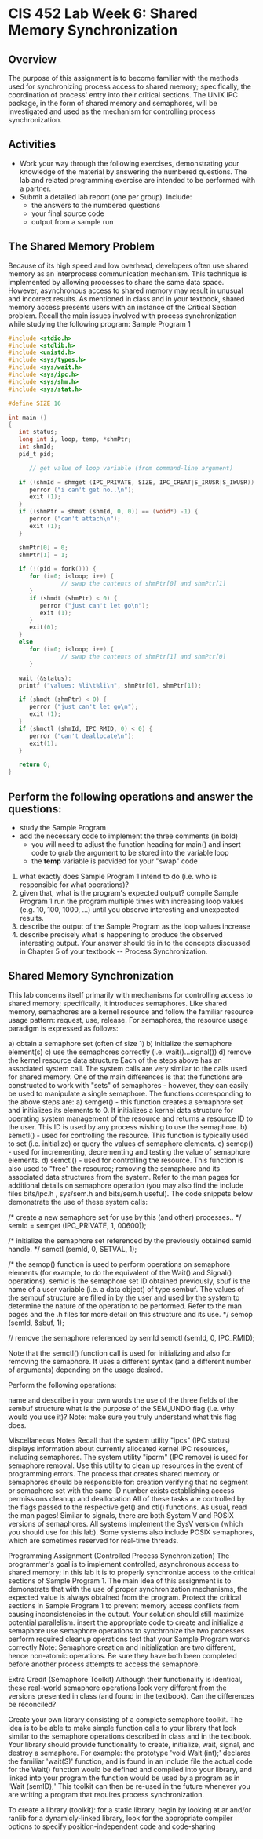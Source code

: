 # CIS 452 Lab Week 6: Shared Memory Synchronization

## Overview
The purpose of this assignment is to become familiar with the methods used for synchronizing process access to shared memory; specifically, the coordination of process' entry into their critical sections.  The UNIX IPC package, in the form of shared memory and semaphores, will be investigated and used as the mechanism for controlling process synchronization.  
 
## Activities
- Work your way through the following exercises, demonstrating your knowledge of the material by answering the numbered questions.  The lab and related programming exercise are intended to be performed with a partner.
- Submit a detailed lab report (one per group).  Include:
  + the answers to the numbered questions
  + your final source code
  + output from a sample run
 
## The Shared Memory Problem
Because of its high speed and low overhead, developers often use shared memory as an interprocess communication mechanism.  This technique is implemented by allowing processes to share the same data space.  However, asynchronous access to shared memory may result in unusual and incorrect results.  As mentioned in class and in your textbook, shared memory access presents users with an instance of the Critical Section problem.  Recall the main issues involved with process synchronization while studying the following program:
Sample Program 1

```C
#include <stdio.h> 
#include <stdlib.h> 
#include <unistd.h> 
#include <sys/types.h> 
#include <sys/wait.h> 
#include <sys/ipc.h> 
#include <sys/shm.h>
#include <sys/stat.h>

#define SIZE 16

int main () 
{ 
   int status; 
   long int i, loop, temp, *shmPtr; 
   int shmId; 
   pid_t pid;

      // get value of loop variable (from command-line argument)

   if ((shmId = shmget (IPC_PRIVATE, SIZE, IPC_CREAT|S_IRUSR|S_IWUSR)) < 0) {
      perror ("i can't get no..\n"); 
      exit (1); 
   } 
   if ((shmPtr = shmat (shmId, 0, 0)) == (void*) -1) { 
      perror ("can't attach\n"); 
      exit (1); 
   }

   shmPtr[0] = 0; 
   shmPtr[1] = 1;

   if (!(pid = fork())) { 
      for (i=0; i<loop; i++) { 
               // swap the contents of shmPtr[0] and shmPtr[1] 
      } 
      if (shmdt (shmPtr) < 0) { 
         perror ("just can't let go\n"); 
         exit (1); 
      } 
      exit(0); 
   } 
   else 
      for (i=0; i<loop; i++) { 
               // swap the contents of shmPtr[1] and shmPtr[0] 
      }

   wait (&status); 
   printf ("values: %li\t%li\n", shmPtr[0], shmPtr[1]);

   if (shmdt (shmPtr) < 0) { 
      perror ("just can't let go\n"); 
      exit (1); 
   } 
   if (shmctl (shmId, IPC_RMID, 0) < 0) { 
      perror ("can't deallocate\n"); 
      exit(1); 
   }

   return 0; 
} 
``` 

## Perform the following operations and answer the questions:

- study the Sample Program
- add the necessary code to implement the three comments (in bold)
  + you will need to adjust the function heading for main() and insert code to grab the argument to be stored into the variable loop
  + the **temp** variable is provided for your "swap" code

1. what exactly does Sample Program 1 intend to do (i.e. who is responsible for what operations)?
1. given that, what is the program's expected output?
compile Sample Program 1
run the program multiple times with increasing loop values (e.g. 10, 100, 1000, ...) until you observe interesting and unexpected results.
1. describe the output of the Sample Program as the loop values increase
1. describe precisely what is happening to produce the observed interesting output.  Your answer should tie in to the concepts discussed in Chapter 5 of your textbook -- Process Synchronization.

## Shared Memory Synchronization
This lab concerns itself primarily with mechanisms for controlling access to shared memory; specifically, it introduces semaphores.  Like shared memory, semaphores are a kernel resource and follow the familiar resource usage pattern: request, use, release.
For semaphores, the resource usage paradigm is expressed as follows:

a)  obtain a semaphore set (often of size 1) 
b)  initialize the semaphore element(s) 
c)  use the semaphores correctly (i.e. wait()...signal())
d)  remove the kernel resource data structure
Each of the steps above has an associated system call.  The system calls are very similar to the calls used for shared memory.  One of the main differences is that the functions are constructed to work with "sets" of semaphores - however, they can easily be used to manipulate a single semaphore.  The functions corresponding to the above steps are:
a)  semget() - this function creates a semaphore set and initializes its elements to 0.  It initializes a kernel data structure for operating system management of the resource and returns a resource ID to the user.  This ID is used by any process wishing to use the semaphore. 
b)  semctl() - used for controlling the resource.  This function is typically used to set (i.e. initialize) or query the values of semaphore elements. 
c)  semop() - used for incrementing, decrementing and testing the value of semaphore elements. 
d)  semctl() - used for controlling the resource.  This function  is also used to "free" the resource; removing the semaphore and its associated data structures from the system.
Refer to the man pages for additional details on semaphore operation (you may also find the include files bits/ipc.h , sys/sem.h and bits/sem.h useful).
The code snippets below demonstrate the use of these system calls:

/*  create a new semaphore set for use by this (and other) processes.. 
*/ 
semId = semget (IPC_PRIVATE, 1, 00600));

/*  initialize the semaphore set referenced by the previously obtained semId handle. 
*/ 
semctl (semId, 0, SETVAL, 1);

/*  the semop() function is used to perform operations on semaphore elements (for example, to do the equivalent of the Wait() and Signal() operations).  semId is the semaphore set ID obtained previously, sbuf is the name of a user variable (i.e. a data object) of type sembuf.  The values of the sembuf structure are filled in by the user and used by the system to determine the nature of the operation to be performed.  Refer to the man pages and the .h files for more detail on this structure and its use. 
*/ 
semop (semId, &sbuf, 1);

//  remove the semaphore referenced by semId 
semctl (semId, 0, IPC_RMID);

Note that the semctl() function call is used for initializing and also for removing the semaphore.  It uses a different syntax (and a different number of arguments) depending on the usage desired.

Perform the following operations:

name and describe in your own words the use of the three fields of the sembuf structure
what is the purpose of the SEM_UNDO flag (i.e. why would you use it)?
Note: make sure you truly understand what this flag does.
 
Miscellaneous Notes
Recall that the system utility "ipcs" (IPC status) displays information about currently allocated kernel IPC resources, including semaphores.  The system utility "ipcrm" (IPC remove) is used for semaphore removal.  Use this utility to clean up resources in the event of programming errors.
The process that creates shared memory or semaphores should be responsible for:
creation
verifying that no segment or semaphore set with the same ID number exists
establishing access permissions
cleanup and deallocation
All of these tasks are controlled by the flags passed to the respective get() and ctl() functions.  As usual, read the man pages! 
Similar to signals, there are both System V and POSIX versions of semaphores.  All systems implement the SysV version (which you should use for this lab).  Some systems also include POSIX semaphores, which are sometimes reserved for real-time threads.
 
Programming Assignment (Controlled Process Synchronization)
The programmer's goal is to implement controlled, asynchronous access to shared memory; in this lab it is to properly synchronize access to the critical sections of Sample Program 1.  The main idea of this assignment is to demonstrate that with the use of proper synchronization mechanisms, the expected value is always obtained from the program.
Protect the critical sections in Sample Program 1 to prevent memory access conflicts from causing inconsistencies in the output.  Your solution should still maximize potential parallelism.
insert the appropriate code to create and initialize a semaphore
use semaphore operations to synchronize the two processes
perform required cleanup operations
test that your Sample Program works correctly
Note:  Semaphore creation and initialization are two different, hence non-atomic operations.  Be sure they have both been completed before another process attempts to access the semaphore.

Extra Credit (Semaphore Toolkit)
Although their functionality is identical, these real-world semaphore operations look very different from the versions presented in class (and found in the textbook).  Can the differences be reconciled?

Create your own library consisting of a complete semaphore toolkit.  The idea is to be able to make simple function calls to your library that look similar to the semaphore operations described in class and in the textbook.  Your library should provide functionality to create, initialize, wait, signal, and destroy a semaphore.  For example:
the prototype 'void Wait (int);'  declares the familiar 'wait(S)' function, and is found in an include file
the actual code for the Wait() function would be defined and compiled into your library, and linked into your program
the function would be used by a program as in 'Wait (semID);'
This toolkit can then be re-used in the future whenever you are writing a program that requires process synchronization.

To create a library (toolkit):
for a static library, begin by looking at ar and/or ranlib
for a dynamicly-linked library, look for the appropriate compiler options to specify position-independent code and code-sharing

